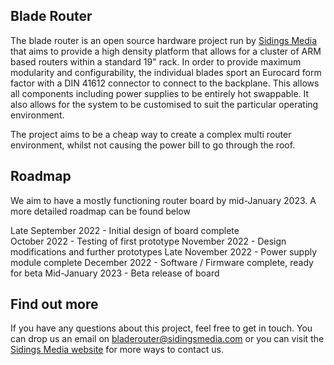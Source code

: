 ## Blade Router

The blade router is an open source hardware project run by
[Sidings Media](https://github.com/SidingsMedia) that aims to
provide a high density platform that allows for a cluster of
ARM based routers within a standard 19" rack. In order to
provide maximum modularity and configurability, the individual
blades sport an Eurocard form factor with a DIN 41612 connector
to connect to the backplane. This allows all components including
power supplies to be entirely hot swappable. It also allows for 
the system to be customised to suit the particular operating 
environment.

The project aims to be a cheap way to create a complex multi
router environment, whilst not causing the power bill to go
through the roof.

## Roadmap

We aim to have a mostly functioning router board by mid-January
2023. A more detailed roadmap can be found below

Late September 2022   - Initial design of board complete  
October 2022          - Testing of first prototype
November 2022         - Design modifications and further prototypes
Late November 2022    - Power supply module complete
December 2022         - Software / Firmware complete, ready for beta
Mid-January 2023      - Beta release of board

## Find out more
If you have any questions about this project, feel free to get in 
touch. You can drop us an email on 
[bladerouter@sidingsmedia.com](mailto:bladerouter@sidingsmedia.com)
or you can visit the [Sidings Media website](https://sidingsmedia.com)
for more ways to contact us.
